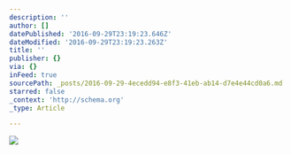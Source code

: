 ```yaml
---
description: ''
author: []
datePublished: '2016-09-29T23:19:23.646Z'
dateModified: '2016-09-29T23:19:23.263Z'
title: ''
publisher: {}
via: {}
inFeed: true
sourcePath: _posts/2016-09-29-4ecedd94-e8f3-41eb-ab14-d7e4e44cd0a6.md
starred: false
_context: 'http://schema.org'
_type: Article

---
```

![](https://the-grid-user-content.s3-us-west-2.amazonaws.com/1c238096-2645-4277-8f2e-8c1da03f17d2.jpg)